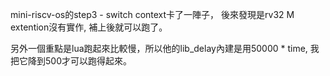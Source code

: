 mini-riscv-os的step3 - switch context卡了一陣子，
後來發現是rv32 M extention沒有實作, 補上後就可以跑了。

另外一個重點是lua跑起來比較慢，所以他的lib_delay內建是用50000 * time, 
我把它降到500才可以跑得起來。

